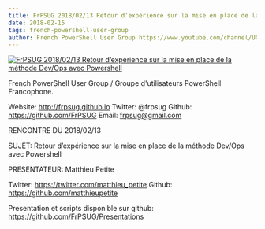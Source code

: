 ```yaml
---
title: FrPSUG 2018/02/13 Retour d’expérience sur la mise en place de la méthode Dev/Ops avec Powershell
date: 2018-02-15
tags: french-powershell-user-group
author: French PowerShell User Group https://www.youtube.com/channel/UCyxicOKZNm_u1opF_xAYfDA
---
```


[![FrPSUG 2018/02/13 Retour d’expérience sur la mise en place de la méthode Dev/Ops avec Powershell](https://i3.ytimg.com/vi/R0ePfYmljE8/hqdefault.jpg "FrPSUG 2018/02/13 Retour d’expérience sur la mise en place de la méthode Dev/Ops avec Powershell")](https://www.youtube.com/watch?v=R0ePfYmljE8)

French PowerShell User Group / Groupe d'utilisateurs PowerShell Francophone.

Website: http://frpsug.github.io
Twitter: @frpsug
Github: https://github.com/FrPSUG
Email: frpsug@gmail.com


RENCONTRE DU 2018/02/13

SUJET: Retour d’expérience sur la mise en place de la méthode Dev/Ops avec Powershell

PRESENTATEUR: Matthieu Petite

Twitter: https://twitter.com/matthieu_petite
Github: https://github.com/matthieupetite



Presentation et scripts disponible sur github: https://github.com/FrPSUG/Presentations
